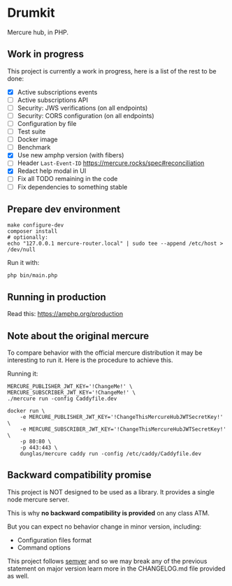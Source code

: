 Drumkit
=======

Mercure hub, in PHP.

Work in progress
----------------

This project is currently a work in progress, here is a list of the rest to be done:

- [x] Active subscriptions events
- [ ] Active subscriptions API
- [ ] Security: JWS verifications (on all endpoints)
- [ ] Security: CORS configuration (on all endpoints)
- [ ] Configuration by file
- [ ] Test suite
- [ ] Docker image
- [ ] Benchmark
- [x] Use new amphp version (with fibers)
- [ ] Header `Last-Event-ID` https://mercure.rocks/spec#reconciliation
- [x] Redact help modal in UI
- [ ] Fix all TODO remaining in the code
- [ ] Fix dependencies to something stable

Prepare dev environment
-----------------------

```
make configure-dev
composer install
# optionally:
echo "127.0.0.1	mercure-router.local" | sudo tee --append /etc/host > /dev/null
```

Run it with:

```
php bin/main.php
```


Running in production
---------------------

Read this: https://amphp.org/production


Note about the original mercure
-------------------------------

To compare behavior with the official mercure distribution it may be interesting to run it. Here is the
procedure to achieve this.

Running it:

```
MERCURE_PUBLISHER_JWT_KEY='!ChangeMe!' \ 
MERCURE_SUBSCRIBER_JWT_KEY='!ChangeMe!' \
./mercure run -config Caddyfile.dev
```


```
docker run \
    -e MERCURE_PUBLISHER_JWT_KEY='!ChangeThisMercureHubJWTSecretKey!' \                                               
    -e MERCURE_SUBSCRIBER_JWT_KEY='!ChangeThisMercureHubJWTSecretKey!' \              
    -p 80:80 \                                                
    -p 443:443 \
    dunglas/mercure caddy run -config /etc/caddy/Caddyfile.dev
```

Backward compatibility promise
------------------------------

This project is NOT designed to be used as a library. It provides a single node mercure server.

This is why **no backward compatibility is provided** on any class ATM.

But you can expect no behavior change in minor version, including:
- Configuration files format
- Command options

This project follows [semver](https://semver.org/) and so we may break any of the previous statement on major version
learn more in the CHANGELOG.md file provided as well.
